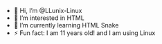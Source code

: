 - 👋 Hi, I’m @LLunix-Linux
- 👀 I’m interested in HTML
- 🌱 I’m currently learning HTML Snake
- ⚡ Fun fact: I am 11 years old! and I am using Linux

<!---
LLunix-Linux/LLunix-Linux is a ✨ special ✨ repository because its `README.md` (this file) appears on your GitHub profile.
You can click the Preview link to take a look at your changes.
--->
